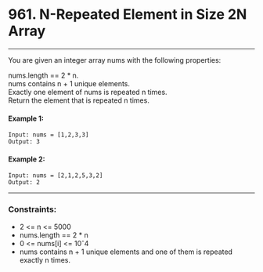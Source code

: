 # 961. N-Repeated Element in Size 2N Array

---

You are given an integer array nums with the following properties:

nums.length == 2 * n. <br>
nums contains n + 1 unique elements. <br>
Exactly one element of nums is repeated n times. <br>
Return the element that is repeated n times.

#### Example 1:
```
Input: nums = [1,2,3,3]
Output: 3
```
#### Example 2:
```
Input: nums = [2,1,2,5,3,2]
Output: 2
```

---
### Constraints:

- 2 <= n <= 5000
- nums.length == 2 * n
- 0 <= nums[i] <= 10ˆ4 
- nums contains n + 1 unique elements and one of them is repeated exactly n times.
